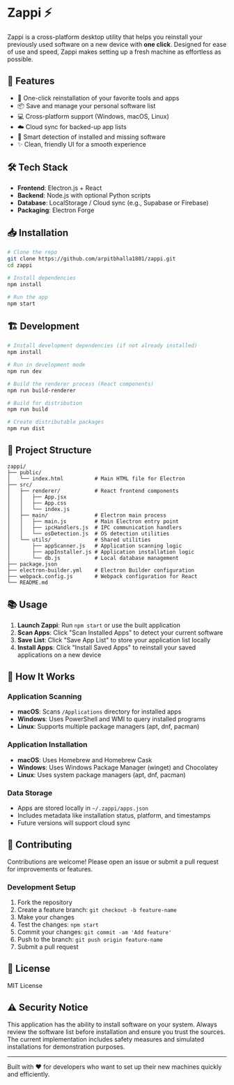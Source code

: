 # Zappi ⚡

Zappi is a cross-platform desktop utility that helps you reinstall your previously used software on a new device with **one click**. Designed for ease of use and speed, Zappi makes setting up a fresh machine as effortless as possible.

## 🚀 Features

- 🔄 One-click reinstallation of your favorite tools and apps
- 📦 Save and manage your personal software list
- 💻 Cross-platform support (Windows, macOS, Linux)
- ☁️ Cloud sync for backed-up app lists
- 🧠 Smart detection of installed and missing software
- ✨ Clean, friendly UI for a smooth experience

## 🛠 Tech Stack

- **Frontend**: Electron.js + React
- **Backend**: Node.js with optional Python scripts
- **Database**: LocalStorage / Cloud sync (e.g., Supabase or Firebase)
- **Packaging**: Electron Forge

## 📥 Installation

```bash
# Clone the repo
git clone https://github.com/arpitbhalla1801/zappi.git
cd zappi

# Install dependencies
npm install

# Run the app
npm start
```

## 🏗️ Development

```bash
# Install development dependencies (if not already installed)
npm install

# Run in development mode
npm run dev

# Build the renderer process (React components)
npm run build-renderer

# Build for distribution
npm run build

# Create distributable packages
npm run dist
```

## 📁 Project Structure

```
zappi/
├── public/
│   └── index.html          # Main HTML file for Electron
├── src/
│   ├── renderer/           # React frontend components
│   │   ├── App.jsx
│   │   ├── App.css
│   │   └── index.js
│   ├── main/               # Electron main process
│   │   ├── main.js         # Main Electron entry point
│   │   ├── ipcHandlers.js  # IPC communication handlers
│   │   └── osDetection.js  # OS detection utilities
│   └── utils/              # Shared utilities
│       ├── appScanner.js   # Application scanning logic
│       ├── appInstaller.js # Application installation logic
│       └── db.js           # Local database management
├── package.json
├── electron-builder.yml    # Electron Builder configuration
├── webpack.config.js       # Webpack configuration for React
└── README.md
```

## 📚 Usage

1. **Launch Zappi**: Run `npm start` or use the built application
2. **Scan Apps**: Click "Scan Installed Apps" to detect your current software
3. **Save List**: Click "Save App List" to store your application list locally
4. **Install Apps**: Click "Install Saved Apps" to reinstall your saved applications on a new device

## 🔧 How It Works

### Application Scanning
- **macOS**: Scans `/Applications` directory for installed apps
- **Windows**: Uses PowerShell and WMI to query installed programs
- **Linux**: Supports multiple package managers (apt, dnf, pacman)

### Application Installation
- **macOS**: Uses Homebrew and Homebrew Cask
- **Windows**: Uses Windows Package Manager (winget) and Chocolatey
- **Linux**: Uses system package managers (apt, dnf, pacman)

### Data Storage
- Apps are stored locally in `~/.zappi/apps.json`
- Includes metadata like installation status, platform, and timestamps
- Future versions will support cloud sync

## 🤝 Contributing

Contributions are welcome! Please open an issue or submit a pull request for improvements or features.

### Development Setup

1. Fork the repository
2. Create a feature branch: `git checkout -b feature-name`
3. Make your changes
4. Test the changes: `npm start`
5. Commit your changes: `git commit -am 'Add feature'`
6. Push to the branch: `git push origin feature-name`
7. Submit a pull request

## 📄 License

MIT License

## ⚠️ Security Notice

This application has the ability to install software on your system. Always review the software list before installation and ensure you trust the sources. The current implementation includes safety measures and simulated installations for demonstration purposes.

---

Built with ❤️ for developers who want to set up their new machines quickly and efficiently.
